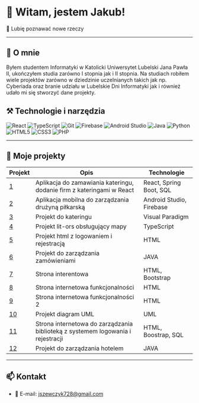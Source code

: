 # 👋 Witam, jestem Jakub!

🚀 Lubię poznawać nowe rzeczy


---

## 💼 O mnie

Byłem studentem Informatyki w Katolicki Uniwersytet Lubelski Jana Pawła II, ukończyłem studia zarówno I stopnia jak i II stopnia. Na studiach robiłem wiele projektów zarówno w dziedzinie uczelnianych takich jak np. Cyberiada oraz branie udziału w Lubelskie Dni Informatyki jak i również udało mi się stworzyć dane projekty.

## ⚒️ Technologie i narzędzia

![React](https://img.shields.io/badge/-React-61DAFB?logo=react&logoColor=white&style=flat)
![TypeScript](https://img.shields.io/badge/-TypeScript-3178C6?logo=typescript&logoColor=white&style=flat)
![Git](https://img.shields.io/badge/-Git-F05032?logo=git&logoColor=white&style=flat)
![Firebase](https://img.shields.io/badge/-Firebase-FFCA28?logo=firebase&logoColor=white&style=flat)
![Android Studio](https://img.shields.io/badge/-Android%20Studio-3DDC84?logo=androidstudio&logoColor=white&style=flat)
![Java](https://img.shields.io/badge/-Java-007396?logo=java&logoColor=white&style=flat)
![Python](https://img.shields.io/badge/-Python-3776AB?logo=python&logoColor=white&style=flat)
![HTML5](https://img.shields.io/badge/-HTML5-E34F26?logo=html5&logoColor=white&style=flat)
![CSS3](https://img.shields.io/badge/-CSS3-1572B6?logo=css3&logoColor=white&style=flat)
![PHP](https://img.shields.io/badge/-PHP-777BB4?logo=php&logoColor=white&style=flat)

---

## 🚧 Moje projekty

| Projekt | Opis | Technologie | 
| --- | --- | --- | 
| [1](https://github.com/dzienbardzodobry/Zaawansowane-aplikacje-1) | Aplikacja do zamawiania kateringu, dodanie firm z kateringami  w React | React, Spring Boot, SQL |
| [2](https://github.com/dzienbardzodobry/Zaawansowane-aplikacje-1) | Aplikacja mobilna do zarządzania drużyną piłkarską | Android Studio, Firebase |
| [3](https://github.com/dzienbardzodobry/Zaawansowane-aplikacje-1) | Projekt do kateringu | Visual Paradigm |
| [4](https://github.com/dzienbardzodobry/Zaawansowane-aplikacje-1) | Projekt lit-ors obsługujący mapy | TypeScript |
| [5](https://github.com/dzienbardzodobry/Zaawansowane-aplikacje-1) | Projekt html z logowaniem i rejestracją | HTML |
| [6](https://github.com/dzienbardzodobry/Zaawansowane-aplikacje-1) | Projekt do zarządzania zamówieniami | JAVA |
| [7](https://github.com/dzienbardzodobry/Zaawansowane-aplikacje-1) | Strona interentowa | HTML, Bootstrap |
| [8](https://github.com/dzienbardzodobry/Zaawansowane-aplikacje-1) | Strona internetowa funkcjonalności | HTML |
| [9](https://github.com/dzienbardzodobry/Zaawansowane-aplikacje-1) | Strona internetowa funkcjonalności 2 | HTML |
| [10](https://github.com/dzienbardzodobry/Zaawansowane-aplikacje-1) | Projekt diagram UML | UML |
| [11](https://github.com/dzienbardzodobry/Zaawansowane-aplikacje-1) | Strona internetowa do zarządzania biblioteką z systemem logowania i rejestracji | HTML, Boostrap, SQL |
| [12](https://github.com/dzienbardzodobry/Zaawansowane-aplikacje-1) | Projekt do zarządzania hotelem | JAVA |

---

## 📫 Kontakt

- 📧 E-mail: [jszewczyk728@gmail.com](mailto:jszewczyk728@gmail.com)
  

